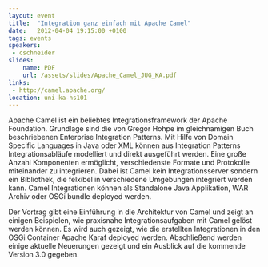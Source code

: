 ```yaml
---
layout: event
title:  "Integration ganz einfach mit Apache Camel"
date:   2012-04-04 19:15:00 +0100
tags: events
speakers:
 - cschneider
slides:
    name: PDF
    url: /assets/slides/Apache_Camel_JUG_KA.pdf
links:
 - http://camel.apache.org/
location: uni-ka-hs101
---
```


Apache Camel ist ein beliebtes Integrationsframework der Apache Foundation. Grundlage sind die von Gregor Hohpe im gleichnamigen Buch beschriebenen Enterprise Integration Patterns. Mit Hilfe von Domain Specific Languages in Java oder XML können aus Integration Patterns Integrationsabläufe modelliert und direkt ausgeführt werden. Eine große Anzahl Komponenten ermöglicht, verschiedenste Formate und Protokolle miteinander zu integrieren. Dabei ist Camel kein Integrationsserver sondern ein Bibliothek, die felxibel in verschiedene Umgebungen integriert werden kann. Camel Integrationen können als Standalone Java Applikation, WAR Archiv oder OSGi bundle deployed werden.

Der Vortrag gibt eine Einführung in die Architektur von Camel und zeigt an einigen Beispielen, wie praxisnahe Integrationsaufgaben mit Camel gelöst werden können. Es wird auch gezeigt, wie die erstellten Integrationen in den OSGi Container Apache Karaf deployed werden. Abschließend werden einige aktuelle Neuerungen gezeigt und ein Ausblick auf die kommende Version 3.0 gegeben.
